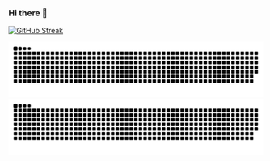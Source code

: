 ### Hi there 👋

<!--
[![Top Langs](https://github-readme-stats.vercel.app/api/top-langs/?username=aGallea&langs_count=10&layout=compact&theme=vision-friendly-dark)](https://github.com/anuraghazra/github-readme-stats)
[![GitHub stats](https://github-readme-stats.vercel.app/api?username=aGallea&show_icons=true&theme=transparent)]
-->
[![GitHub Streak](http://github-readme-streak-stats.herokuapp.com?user=aGallea&theme=dark&background=000000)](https://git.io/streak-stats)

![GitHub Snake Light](https://github.com/aGallea/aGallea/blob/output/github-contribution-grid-snake.svg#gh-light-mode-only)
![GitHub Snake dark](https://github.com/aGallea/aGallea/blob/output/github-contribution-grid-snake-dark.svg#gh-dark-mode-only)
<!--
**aGallea/aGallea** is a ✨ _special_ ✨ repository because its `README.md` (this file) appears on your GitHub profile.

Here are some ideas to get you started:

- 🔭 I’m currently working on ...
- 🌱 I’m currently learning ...
- 👯 I’m looking to collaborate on ...
- 🤔 I’m looking for help with ...
- 💬 Ask me about ...
- 📫 How to reach me: ...
- 😄 Pronouns: ...
- ⚡ Fun fact: ...
-->
